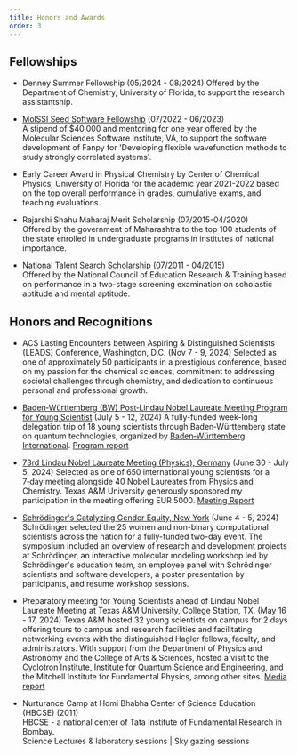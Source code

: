 ```yaml
---
title: Honors and Awards
order: 3
---
```


## Fellowships 

- Denney Summer Fellowship (05/2024 - 08/2024)
  Offered by the Department of Chemistry, University of Florida, to support the research assistantship.  

- [MolSSI Seed Software Fellowship](https://molssi.org/fellowship/) (07/2022 - 06/2023)  
  A stipend of $40,000 and mentoring for one year offered by the Molecular Sciences Software Institute, VA, to support the software development of Fanpy for 'Developing flexible wavefunction methods to study strongly correlated systems'.   
  
- Early Career Award in Physical Chemistry by Center of Chemical Physics, University of Florida for the academic year 2021-2022 based on the top overall performance in grades, cumulative exams, and teaching evaluations.    

- Rajarshi Shahu Maharaj Merit Scholarship (07/2015-04/2020)   
  Offered by the government of Maharashtra to the top 100 students of the state enrolled in undergraduate programs in institutes of national importance.   

- [National Talent Search Scholarship](https://ncert.nic.in/national-talent-examination.php) (07/2011 - 04/2015)   
  Offered by the National Council of Education Research & Training based on performance in a two-stage screening examination on scholastic aptitude and mental aptitude.   


## Honors and Recognitions
- ACS Lasting Encounters between Aspiring & Distinguished Scientists (LEADS) Conference, Washington, D.C. (Nov 7 - 9, 2024)
  Selected as one of approximately 50 participants in a prestigious conference, based on my passion for the chemical sciences, commitment to addressing societal challenges through chemistry, and dedication to continuous personal and professional growth.
  
- [Baden‑Württemberg (BW) Post‑Lindau Nobel Laureate Meeting Program for Young Scientist](https://www.linkedin.com/posts/bw-i_nobelpreistraeugertagung-erfolgreichmitbwi-activity-7218834445103939584-Z9on?utm_source=share&utm_medium=member_desktop&rcm=ACoAABorgTsBTvmCgx6dO1eKZIEJhrirOBczyVI) (July 5 - 12, 2024)
  A fully-funded week-long delegation trip of 18 young scientists through Baden‑Württemberg state on quantum technologies, organized by [Baden‑Württemberg International](https://www.bw-i.de/).
  [Program report](https://www.bw-i.de/newsroom/news/nachricht/nobelpreistraegertagung-2024)

- [73rd Lindau Nobel Laureate Meeting (Physics), Germany](https://www.lindau-nobel.org/) (June 30 - July 5, 2024)
  Selected as one of 650 international young scientists for a 7‑day meeting alongside 40 Nobel Laureates from Physics and Chemistry.
  Texas A&M University generously sponsored my participation in the meeting offering EUR 5000.
  [Meeting Report](https://www.paperturn-view.com/?pid=ODg8858114&v=1.1)

- [Schrödinger's Catalyzing Gender Equity, New York](https://www.linkedin.com/posts/schr-dinger_schrodingergenderequity-stemeducation-schrodinger-activity-7211834244615000064-qjDi?utm_source=social_share_send&utm_medium=member_desktop_web&rcm=ACoAABorgTsBTvmCgx6dO1eKZIEJhrirOBczyVI) (June 4 - 5, 2024)   
  Schrödinger selected the 25 women and non-binary computational scientists across the nation for a fully-funded two-day event. The symposium included an overview of research and development projects at Schrödinger, an interactive molecular modeling workshop led by Schrödinger's education team, an employee panel with Schrödinger scientists and software developers, a poster presentation by participants, and resume workshop sessions.       


- Preparatory meeting for Young Scientists ahead of Lindau Nobel Laureate Meeting at Texas A&M University, College Station, TX. (May 16 - 17, 2024)
  Texas A&M hosted 32 young scientists on campus for 2 days offering tours to campus and research facilities and facilitating networking events with the distinguished Hagler fellows, faculty, and administrators. With support from the Department of Physics and Astronomy and the College of Arts & Sciences, hosted a visit to the Cyclotron Institute, Institute for Quantum Science and Engineering, and the Mitchell Institute for Fundamental Physics, among other sites.
  [Media report](https://grad.tamu.edu/aggie-life/news/texas-a-m-set-to-host-young-scientists-selected-to-participate-in-the-2024-lindau-nobel-laureate-mee)   


- Nurturance Camp at Homi Bhabha Center of Science Education (HBCSE) (2011)   
  HBCSE - a national center of Tata Institute of Fundamental Research in Bombay.    
  Science Lectures & laboratory sessions | Sky gazing sessions   
  
